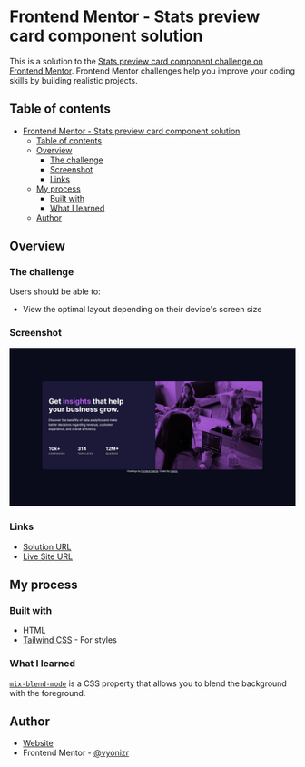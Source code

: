 # Frontend Mentor - Stats preview card component solution

This is a solution to the [Stats preview card component challenge on Frontend Mentor](https://www.frontendmentor.io/challenges/stats-preview-card-component-8JqbgoU62). Frontend Mentor challenges help you improve your coding skills by building realistic projects.

## Table of contents

- [Frontend Mentor - Stats preview card component solution](#frontend-mentor---stats-preview-card-component-solution)
  - [Table of contents](#table-of-contents)
  - [Overview](#overview)
    - [The challenge](#the-challenge)
    - [Screenshot](#screenshot)
    - [Links](#links)
  - [My process](#my-process)
    - [Built with](#built-with)
    - [What I learned](#what-i-learned)
  - [Author](#author)

## Overview

### The challenge

Users should be able to:

- View the optimal layout depending on their device's screen size

### Screenshot

![](./screenshot.jpg)

### Links

- [Solution URL](https://github.com/vyonizr/fm-stats-preview-card)
- [Live Site URL](https://vyonizr.github.io/fm-stats-preview-card/)

## My process

### Built with

- HTML
- [Tailwind CSS](https://tailwindcss.com/) - For styles

### What I learned

[`mix-blend-mode`](https://developer.mozilla.org/en-US/docs/Web/CSS/mix-blend-mode) is a CSS property that allows you to blend the background with the foreground.

## Author

- [Website](https://vyonizr.com/)
- Frontend Mentor - [@vyonizr](https://www.frontendmentor.io/profile/vyonizr)
